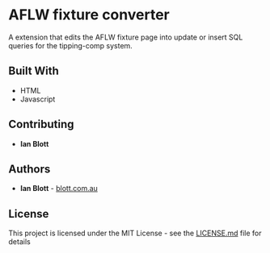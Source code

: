 # AFLW fixture converter

A extension that edits the AFLW fixture page into update or insert SQL queries for the tipping-comp system.

## Built With

* HTML
* Javascript

## Contributing

* **Ian Blott**

## Authors

* **Ian Blott** - [blott.com.au](http://blott.com.au)

## License

This project is licensed under the MIT License - see the [LICENSE.md](LICENSE.md) file for details
